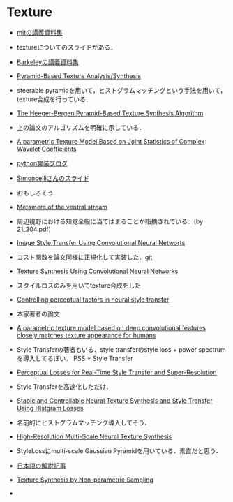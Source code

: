 # Texture

- [mitの講義資料集](http://cvcl.mit.edu/sunslides/)
 - textureについてのスライドがある．

- [Barkeleyの講義資料集](https://people.eecs.berkeley.edu/~trevor/CS280Notes/?C=N;O=A)

- [Pyramid-Based Texture Analysis/Synthesis](https://www.cns.nyu.edu/heegerlab/content/publications/Heeger-siggraph95.pdf) 
 - steerable pyramidを用いて，ヒストグラムマッチングという手法を用いて，
texture合成を行っている．
- [The Heeger-Bergen Pyramid-Based Texture Synthesis Algorithm](https://www.ipol.im/pub/art/2014/79/)
 - 上の論文のアルゴリズムを明確に示している．
- [A parametric Texture Model Based on Joint Statistics of Complex Wavelet Coefficients](https://www.researchgate.net/publication/2441269_A_Parametric_Texture_Model_Based_on_Joint_Statistics_of_Complex_Wavelet_Coefficients)
 - [python実装ブログ](https://www.eranger.co.jp/blog/advanced-technology/%E3%80%90ai%E3%82%A2%E3%83%BC%E3%83%88%E3%80%91portilla%E3%81%A8simoncelli%E3%81%AE%E3%83%86%E3%82%AF%E3%82%B9%E3%83%81%E3%83%A3%E5%90%88%E6%88%90-a-parametric-texture-model-based-on-joint-statistics)

- [Simoncelliさんのスライド](https://ocw.mit.edu/resources/res-9-003-brains-minds-and-machines-summer-course-summer-2015/unit-4.-visual-intelligence/MITRES_9_003SUM15_sem4-1.pdf)
 - おもしろそう

- [Metamers of the ventral stream](http://www.cnbc.cmu.edu/~tai/cp_papers/metamer_nn.2889.pdf)
 - 周辺視野における知覚全般に当てはまることが指摘されている．(by 21\_304.pdf)

- [Image Style Transfer Using Convolutional Neural Networts](https://www.cv-foundation.org/openaccess/content_cvpr_2016/papers/Gatys_Image_Style_Transfer_CVPR_2016_paper.pdf)
 - コスト関数を論文同様に正規化して実装した．[git](https://github.com/yusuke0055/neural-style-transfer)
- [Texture Synthesis Using Convolutional Neural Networks](https://papers.nips.cc/paper/5633-texture-synthesis-using-convolutional-neural-networks.pdf)
 - スタイルロスのみを用いてtexture合成をした
- [Controlling perceptual factors in neural style transfer](http://openaccess.thecvf.com/content_cvpr_2017/html/Gatys_Controlling_Perceptual_Factors_CVPR_2017_paper.html)
 - 本家著者の論文
- [A parametric texture model based on deep convolutional features closely matches texture 
appearance for humans](https://jov.arvojournals.org/article.aspx?articleid=2657215)
 - Style Transferの著者もいる．style transferのstyle loss + power spectrumを導入してるぽい．
PSS + Style Transfer
- [Perceptual Losses for Real-Time Style Transfer and Super-Resolution](https://cs.stanford.edu/people/jcjohns/papers/eccv16/JohnsonECCV16.pdf)
 - Style Transferを高速化しただけ．
- [Stable and Controllable Neural Texture Synthesis and Style Transfer Using Histgram Losses](https://arxiv.org/pdf/1701.08893.pdf)
 - 名前的にヒストグラムマッチング導入してそう．
- [High-Resolution Multi-Scale Neural Texture Synthesis](https://wxs.ca/research/multiscale-neural-synthesis/)
 - StyleLossにmulti-scale Gaussian Pyramidを用いている．素直だと思う．
 - [日本語の解説記事](https://qiita.com/dsanno/items/97eb3a28f3614407a5c4)

- [Texture Synthesis by Non-parametric Sampling](https://www2.eecs.berkeley.edu/Research/Projects/CS/vision/papers/efros-iccv99.pdf)

- 
